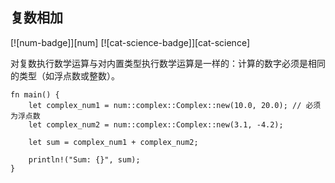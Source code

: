 ## 复数相加

<!--
> [science/mathematics/complex_numbers/add-complex.md](https://github.com/rust-lang-nursery/rust-cookbook/blob/master/src/science/mathematics/complex_numbers/add-complex.md)
> <br />
> commit b61c8e588ad8445de36cd5f28e99232b5f858a41 - 2020.06.01
-->

[![num-badge]][num] [![cat-science-badge]][cat-science]

对复数执行数学运算与对内置类型执行数学运算是一样的：计算的数字必须是相同的类型（如浮点数或整数）。

```rust,edition2018
fn main() {
    let complex_num1 = num::complex::Complex::new(10.0, 20.0); // 必须为浮点数
    let complex_num2 = num::complex::Complex::new(3.1, -4.2);

    let sum = complex_num1 + complex_num2;

    println!("Sum: {}", sum);
}
```
